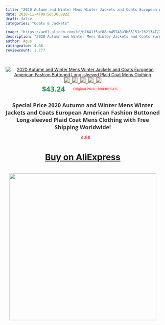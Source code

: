 ```yaml
---
title: "2020 Autumn and Winter Mens Winter Jackets and Coats European American Fashion Buttoned Long-sleeved Plaid Coat Mens Clothing"
date: 2020-11-4T09:50:36.892Z
draft: false
categories: "Coats & Jackets"

image: "https://ae01.alicdn.com/kf/H1641f5af88eb45748a3b63151c262134T/2020-Autumn-and-Winter-Mens-Winter-Jackets-and-Coats-European-American-Fashion-Buttoned-Long-sleeved-Plaid.jpg"
description: "2020 Autumn and Winter Mens Winter Jackets and Coats European American Fashion Buttoned Long-sleeved Plaid Coat Mens Clothing"
author: Agus
ratingvalue: 4.68
reviewcount: 1.777
---
```

<br>
<div style="text-align: center;">
<a href="https://s.click.aliexpress.com/e/_Afhunx" target="_blank" rel="nofollow noopener noreferrer"><img alt="2020 Autumn and Winter Mens Winter Jackets and Coats European American Fashion Buttoned Long-sleeved Plaid Coat Mens Clothing" class="magnifier-image" src="https://ae01.alicdn.com/kf/H1641f5af88eb45748a3b63151c262134T/2020-Autumn-and-Winter-Mens-Winter-Jackets-and-Coats-European-American-Fashion-Buttoned-Long-sleeved-Plaid.jpg_640x640.jpg">
<br>
<img style="border:1px solid salmon" src="https://ae01.alicdn.com/kf/H1641f5af88eb45748a3b63151c262134T/2020-Autumn-and-Winter-Mens-Winter-Jackets-and-Coats-European-American-Fashion-Buttoned-Long-sleeved-Plaid.jpg_120x120.jpg">&nbsp;&nbsp;<img style="border:1px solid salmon" src="https://ae01.alicdn.com/kf/H3d5e7a87fb3d49a3a02e6a74af580682H/2020-Autumn-and-Winter-Mens-Winter-Jackets-and-Coats-European-American-Fashion-Buttoned-Long-sleeved-Plaid.jpg_120x120.jpg">&nbsp;&nbsp;<img style="border:1px solid salmon" src="https://ae01.alicdn.com/kf/H8b43cd3bd2c8493ca33cb70caacafa76N/2020-Autumn-and-Winter-Mens-Winter-Jackets-and-Coats-European-American-Fashion-Buttoned-Long-sleeved-Plaid.jpg_120x120.jpg">&nbsp;&nbsp;<img style="border:1px solid salmon" src="https://ae01.alicdn.com/kf/H9dd72bc886d441bdb53366811a1d091d8/2020-Autumn-and-Winter-Mens-Winter-Jackets-and-Coats-European-American-Fashion-Buttoned-Long-sleeved-Plaid.jpg_120x120.jpg">&nbsp;&nbsp;<img style="border:1px solid salmon" src="https://ae01.alicdn.com/kf/Hd2196eb33ff945ef9d5e24bae5843f41h/2020-Autumn-and-Winter-Mens-Winter-Jackets-and-Coats-European-American-Fashion-Buttoned-Long-sleeved-Plaid.jpg_120x120.jpg"></a></div><br0>
<div style="text-align: center;"><span style="background-color: white; border: 0px; box-sizing: border-box; color: seagreen; display: inline-block; font-family: &quot;open sans&quot; , &quot;arial&quot; , &quot;helvetica&quot; , sans-serif , &quot;heiti&quot;; font-size: 24px; font-stretch: inherit; font-weight: 700; line-height: inherit; margin: 0px 10px 0px 0px; padding: 0px; vertical-align: middle;">$43.24 </span>
<span style="background: rgb(255 , 241 , 241); border-radius: 3px; border: 0px; box-sizing: border-box; color: #ff4747; display: inline-block; font-family: inherit; font-size: 12px; font-stretch: inherit; font-style: inherit; font-variant: inherit; font-weight: 600; line-height: inherit; margin: 0px; padding: 2px 5px; transform: scale(0.9); vertical-align: middle;">Original Price : <b style="text-decoration: line-through;">$94.00 </b> 54%&nbsp;&nbsp;</span></div>
<h1 style="color: #333333; display: inline-block; font-family: &quot;open sans&quot; , &quot;arial&quot; , &quot;helvetica&quot; , sans-serif , &quot;heiti&quot;; font-size: 18px; font-stretch: inherit; font-weight: 700; text-align: center;">Special Price 2020 Autumn and Winter Mens Winter Jackets and Coats European American Fashion Buttoned Long-sleeved Plaid Coat Mens Clothing with Free Shipping Worldwide!</h1>
<div style="color: #ff4747; text-align: center;">
<img src="https://4.bp.blogspot.com/-M0ZcTcb-5uY/XleCXlxnR4I/AAAAAAAAAEc/OrjgMkXV1oMQFaCRZj5HQwOCBcu3w1FegCPcBGAYYCw/s1600/star.png" style="height: 15px;">&nbsp;<b>4.68</b></div>
<div class="button_cont" align="center"><a class="buynow_a" href="https://s.click.aliexpress.com/e/_Afhunx" target="_blank" rel="nofollow noopener noreferrer"><H1>Buy on AliExpress</H1></a></div><br>
<div class="separator" style="clear: both; text-align: center;">
<img src="https://lh3.googleusercontent.com/-pTy5HemUv9M/XlePHvY0dAI/AAAAAAAAAE4/0nX5iRUoIWY8eMW9Dpxeirr157OZliDIgCLcBGAsYHQ/s1600/badge.gif" width="480">
</div>
